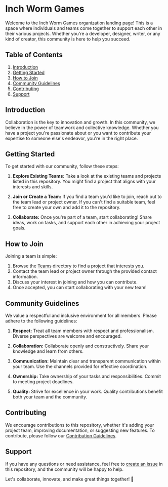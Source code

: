 
# Inch Worm Games

Welcome to the Inch Worm Games organization landing page! This is a space where individuals and teams come together to support each other in their various projects. Whether you're a developer, designer, writer, or any kind of creator, this community is here to help you succeed.

## Table of Contents

1. [Introduction](#introduction)
2. [Getting Started](#getting-started)
3. [How to Join](#how-to-join)
4. [Community Guidelines](#community-guidelines)
5. [Contributing](#contributing)
6. [Support](#support)

## Introduction

Collaboration is the key to innovation and growth. In this community, we believe in the power of teamwork and collective knowledge. Whether you have a project you're passionate about or you want to contribute your expertise to someone else's endeavor, you're in the right place.

## Getting Started

To get started with our community, follow these steps:

1. **Explore Existing Teams:** Take a look at the existing teams and projects listed in this repository. You might find a project that aligns with your interests and skills.

2. **Join or Create a Team:** If you find a team you'd like to join, reach out to the team lead or project owner. If you can't find a suitable team, feel free to create your own and add it to the repository.

3. **Collaborate:** Once you're part of a team, start collaborating! Share ideas, work on tasks, and support each other in achieving your project goals.

## How to Join

Joining a team is simple:

1. Browse the [Teams](https://github.com/inch-worm-games/teams) directory to find a project that interests you.
2. Contact the team lead or project owner through the provided contact information.
3. Discuss your interest in joining and how you can contribute.
4. Once accepted, you can start collaborating with your new team!

## Community Guidelines

We value a respectful and inclusive environment for all members. Please adhere to the following guidelines:

1. **Respect:** Treat all team members with respect and professionalism. Diverse perspectives are welcome and encouraged.

2. **Collaboration:** Collaborate openly and constructively. Share your knowledge and learn from others.

3. **Communication:** Maintain clear and transparent communication within your team. Use the channels provided for effective coordination.

4. **Ownership:** Take ownership of your tasks and responsibilities. Commit to meeting project deadlines.

5. **Quality:** Strive for excellence in your work. Quality contributions benefit both your team and the community.

## Contributing

We encourage contributions to this repository, whether it's adding your project team, improving documentation, or suggesting new features. To contribute, please follow our [Contribution Guidelines](https://github.com/inch-worm-games/.github/blob/main/CONTRIBUTING.md).

## Support

If you have any questions or need assistance, feel free to [create an issue](https://github.com/inch-worm-games/issues) in this repository, and the community will be happy to help.



Let's collaborate, innovate, and make great things together! 🚀
